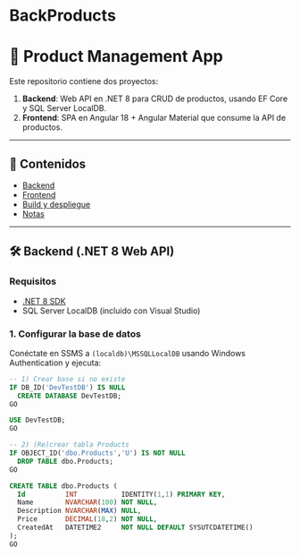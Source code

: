 # BackProducts
# 🚀 Product Management App

Este repositorio contiene dos proyectos:

1. **Backend**: Web API en .NET 8 para CRUD de productos, usando EF Core y SQL Server LocalDB.  
2. **Frontend**: SPA en Angular 18 + Angular Material que consume la API de productos.

---

## 📖 Contenidos

- [Backend](#-backend-net-8-web-api)  
- [Frontend](#-frontend-angular-18--angular-material)  
- [Build y despliegue](#-build-y-despliegue)  
- [Notas](#-notas)  

---

## 🛠️ Backend (.NET 8 Web API)

### Requisitos

- [.NET 8 SDK](https://dotnet.microsoft.com/download/dotnet/8.0)  
- SQL Server LocalDB (incluido con Visual Studio)  

### 1. Configurar la base de datos

Conéctate en SSMS a `(localdb)\MSSQLLocalDB` usando Windows Authentication y ejecuta:

```sql
-- 1) Crear base si no existe
IF DB_ID('DevTestDB') IS NULL
  CREATE DATABASE DevTestDB;
GO

USE DevTestDB;
GO

-- 2) (Re)crear tabla Products
IF OBJECT_ID('dbo.Products','U') IS NOT NULL
  DROP TABLE dbo.Products;
GO

CREATE TABLE dbo.Products (
  Id          INT           IDENTITY(1,1) PRIMARY KEY,
  Name        NVARCHAR(100) NOT NULL,
  Description NVARCHAR(MAX) NULL,
  Price       DECIMAL(18,2) NOT NULL,
  CreatedAt   DATETIME2     NOT NULL DEFAULT SYSUTCDATETIME()
);
GO
